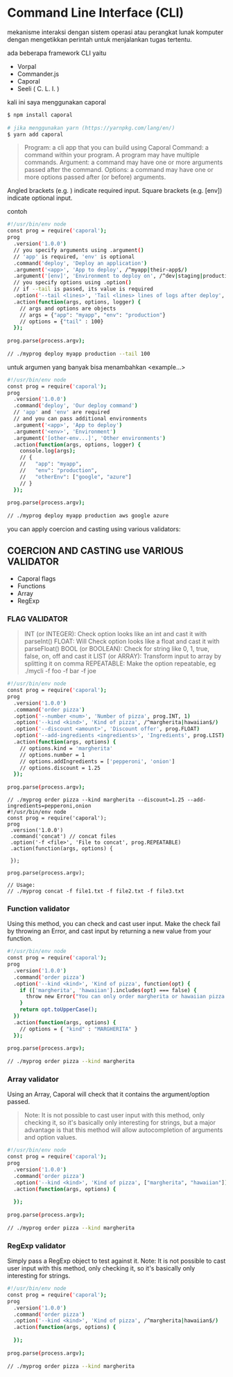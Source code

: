 # Command Line Interface (CLI)

mekanisme interaksi dengan sistem operasi atau perangkat lunak komputer dengan mengetikkan perintah untuk menjalankan tugas tertentu.

ada beberapa framework CLI yaitu 
- Vorpal
- Commander.js
- Caporal
- Seeli ( C. L. I. )

kali ini saya menggunakan caporal
```sh
$ npm install caporal
 
# jika menggunakan yarn (https://yarnpkg.com/lang/en/) 
$ yarn add caporal
```

>Program: a cli app that you can build using Caporal
Command: a command within your program. A program may have multiple commands.
Argument: a command may have one or more arguments passed after the command.
>Options: a command may have one or more options passed after (or before) arguments.

Angled brackets (e.g. <item>) indicate required input. Square brackets (e.g. [env]) indicate optional input.

contoh 
```sh
#!/usr/bin/env node
const prog = require('caporal');
prog
  .version('1.0.0')
  // you specify arguments using .argument()
  // 'app' is required, 'env' is optional
  .command('deploy', 'Deploy an application')
  .argument('<app>', 'App to deploy', /^myapp|their-app$/)
  .argument('[env]', 'Environment to deploy on', /^dev|staging|production$/, 'local')
  // you specify options using .option()
  // if --tail is passed, its value is required
  .option('--tail <lines>', 'Tail <lines> lines of logs after deploy', prog.INT)
  .action(function(args, options, logger) {
    // args and options are objects
    // args = {"app": "myapp", "env": "production"}
    // options = {"tail" : 100}
  });
 
prog.parse(process.argv);
 
// ./myprog deploy myapp production --tail 100
```

untuk argumen yang banyak bisa menambahkan <example...>
```sh
#!/usr/bin/env node
const prog = require('caporal');
prog
  .version('1.0.0')
  .command('deploy', 'Our deploy command')
  // 'app' and 'env' are required
  // and you can pass additional environments
  .argument('<app>', 'App to deploy')
  .argument('<env>', 'Environment')
  .argument('[other-env...]', 'Other environments')
  .action(function(args, options, logger) {
    console.log(args);
    // {
    //   "app": "myapp",
    //   "env": "production",
    //   "otherEnv": ["google", "azure"]
    // }
  });
 
prog.parse(process.argv);
 
// ./myprog deploy myapp production aws google azure
```
you can apply coercion and casting using various validators:
## COERCION AND CASTING use VARIOUS VALIDATOR
- Caporal flags
- Functions
- Array
- RegExp

### FLAG VALIDATOR

> INT (or INTEGER): Check option looks like an int and cast it with parseInt()
FLOAT: Will Check option looks like a float and cast it with parseFloat()
BOOL (or BOOLEAN): Check for string like 0, 1, true, false, on, off and cast it
LIST (or ARRAY): Transform input to array by splitting it on comma
REPEATABLE: Make the option repeatable, eg ./mycli -f foo -f bar -f joe
```sh
#!/usr/bin/env node
const prog = require('caporal');
prog
  .version('1.0.0')
  .command('order pizza')
  .option('--number <num>', 'Number of pizza', prog.INT, 1)
  .option('--kind <kind>', 'Kind of pizza', /^margherita|hawaiian$/)
  .option('--discount <amount>', 'Discount offer', prog.FLOAT)
  .option('--add-ingredients <ingredients>', 'Ingredients', prog.LIST)
  .action(function(args, options) {
    // options.kind = 'margherita'
    // options.number = 1
    // options.addIngredients = ['pepperoni', 'onion']
    // options.discount = 1.25
  });
 
prog.parse(process.argv);
 ```
 ```
// ./myprog order pizza --kind margherita --discount=1.25 --add-ingredients=pepperoni,onion
#!/usr/bin/env node
const prog = require('caporal');
prog
  .version('1.0.0')
  .command('concat') // concat files
  .option('-f <file>', 'File to concat', prog.REPEATABLE)
  .action(function(args, options) {
 
  });
 
prog.parse(process.argv);
 
// Usage:
// ./myprog concat -f file1.txt -f file2.txt -f file3.txt

```


### Function validator

Using this method, you can check and cast user input. Make the check fail by throwing an Error, and cast input by returning a new value from your function.
```sh
#!/usr/bin/env node
const prog = require('caporal');
prog
  .version('1.0.0')
  .command('order pizza')
  .option('--kind <kind>', 'Kind of pizza', function(opt) {
    if (['margherita', 'hawaiian'].includes(opt) === false) {
      throw new Error("You can only order margherita or hawaiian pizza!");
    }
    return opt.toUpperCase();
  })
  .action(function(args, options) {
    // options = { "kind" : "MARGHERITA" }
  });
 
prog.parse(process.argv);
 
// ./myprog order pizza --kind margherita
```

### Array validator
Using an Array, Caporal will check that it contains the argument/option passed.

>Note: It is not possible to cast user input with this method, only checking it, so it's basically only interesting for strings, but a major advantage is that this method will allow autocompletion of arguments and option values.
```sh
#!/usr/bin/env node
const prog = require('caporal');
prog
  .version('1.0.0')
  .command('order pizza')
  .option('--kind <kind>', 'Kind of pizza', ["margherita", "hawaiian"])
  .action(function(args, options) {
 
  });
 
prog.parse(process.argv);
 
// ./myprog order pizza --kind margherita

```
### RegExp validator
Simply pass a RegExp object to test against it. Note: It is not possible to cast user input with this method, only checking it, so it's basically only interesting for strings.
```sh
#!/usr/bin/env node
const prog = require('caporal');
prog
  .version('1.0.0')
  .command('order pizza')
  .option('--kind <kind>', 'Kind of pizza', /^margherita|hawaiian$/)
  .action(function(args, options) {
 
  });
 
prog.parse(process.argv);
 
// ./myprog order pizza --kind margherita
````
